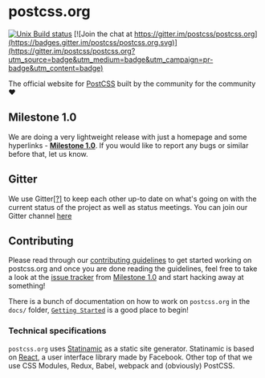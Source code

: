 # postcss.org

[![Unix Build status](https://img.shields.io/travis/postcss/postcss.org/master.svg?branch=master&label=unix%20build)](https://travis-ci.org/postcss/postcss.org)
[![Join the chat at https://gitter.im/postcss/postcss.org](https://badges.gitter.im/postcss/postcss.org.svg)](https://gitter.im/postcss/postcss.org?utm_source=badge&utm_medium=badge&utm_campaign=pr-badge&utm_content=badge)

The official website for [PostCSS](https://github.com/postcss/postcss) built by the community for the community :heart:

## Milestone 1.0

We are doing a very lightweight release with just a homepage and some hyperlinks - [**Milestone 1.0**](https://github.com/postcss/postcss.org/milestones/1.0). If you would like to report any bugs or similar before that, let us know.

## Gitter

We use Gitter[[?]](https://gitter.im) to keep each other up-to date on what's going on with the current status of the project as well as status meetings. You can join our Gitter channel [here](https://gitter.im/postcss/postcss.org)  


## Contributing

Please read through our [contributing guidelines](https://github.com/postcss/postcss.org/blob/master/CONTRIBUTING.md) to get started working on postcss.org and once you are done reading the guidelines, feel free to take a look at the [issue tracker](https://github.com/postcss/postcss.org/issues) from [Milestone 1.0](https://github.com/postcss/postcss.org/milestones/1.0) and start hacking away at something!

There is a bunch of documentation on how to work on `postcss.org` in the `docs/` folder, [`Getting Started`](docs/getting-started.md) is a good place to begin!

### Technical specifications

`postcss.org` uses [Statinamic](http://moox.io/statinamic/) as a static site generator. Statinamic is based on [React](https://github.com/facebook/react), a user interface library made by Facebook. Other top of that we use CSS Modules, Redux, Babel, webpack and (obviously) PostCSS.
